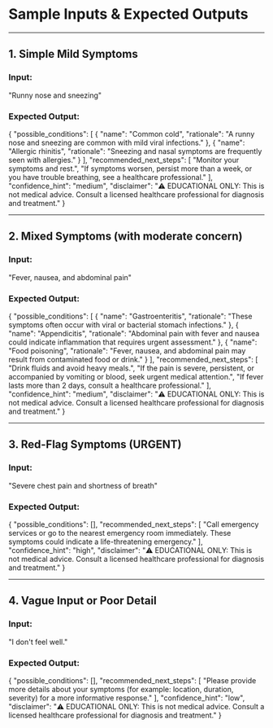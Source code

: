 # Sample Inputs & Expected Outputs

---

## 1. Simple Mild Symptoms

### Input:
"Runny nose and sneezing"

### Expected Output:
{
"possible_conditions": [
{ "name": "Common cold", "rationale": "A runny nose and sneezing are common with mild viral infections." },
{ "name": "Allergic rhinitis", "rationale": "Sneezing and nasal symptoms are frequently seen with allergies." }
],
"recommended_next_steps": [
"Monitor your symptoms and rest.",
"If symptoms worsen, persist more than a week, or you have trouble breathing, see a healthcare professional."
],
"confidence_hint": "medium",
"disclaimer": "⚠️ EDUCATIONAL ONLY: This is not medical advice. Consult a licensed healthcare professional for diagnosis and treatment."
}



---

## 2. Mixed Symptoms (with moderate concern)

### Input:
"Fever, nausea, and abdominal pain"

### Expected Output:
{
"possible_conditions": [
{ "name": "Gastroenteritis", "rationale": "These symptoms often occur with viral or bacterial stomach infections." },
{ "name": "Appendicitis", "rationale": "Abdominal pain with fever and nausea could indicate inflammation that requires urgent assessment." },
{ "name": "Food poisoning", "rationale": "Fever, nausea, and abdominal pain may result from contaminated food or drink." }
],
"recommended_next_steps": [
"Drink fluids and avoid heavy meals.",
"If the pain is severe, persistent, or accompanied by vomiting or blood, seek urgent medical attention.",
"If fever lasts more than 2 days, consult a healthcare professional."
],
"confidence_hint": "medium",
"disclaimer": "⚠️ EDUCATIONAL ONLY: This is not medical advice. Consult a licensed healthcare professional for diagnosis and treatment."
}



---

## 3. Red-Flag Symptoms (URGENT)

### Input:
"Severe chest pain and shortness of breath"

### Expected Output:
{
"possible_conditions": [],
"recommended_next_steps": [
"Call emergency services or go to the nearest emergency room immediately. These symptoms could indicate a life-threatening emergency."
],
"confidence_hint": "high",
"disclaimer": "⚠️ EDUCATIONAL ONLY: This is not medical advice. Consult a licensed healthcare professional for diagnosis and treatment."
}



---

## 4. Vague Input or Poor Detail

### Input:
"I don't feel well."

### Expected Output:
{
"possible_conditions": [],
"recommended_next_steps": [
"Please provide more details about your symptoms (for example: location, duration, severity) for a more informative response."
],
"confidence_hint": "low",
"disclaimer": "⚠️ EDUCATIONAL ONLY: This is not medical advice. Consult a licensed healthcare professional for diagnosis and treatment."
}
